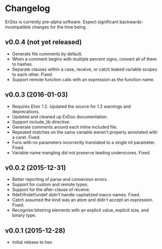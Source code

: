 # Changelog

Erl2ex is currently pre-alpha software. Expect significant backwards-incompatible changes for the time being.

## v0.0.4 (not yet released)

*   Generate file comments by default.
*   When a comment begins with multiple percent signs, convert all of them to hashes.
*   Separate clauses within a case, receive, or catch leaked variable scopes to each other. Fixed.
*   Support remote function calls with an expression as the function name.

## v0.0.3 (2016-01-03)

*   Requires Elixir 1.2. Updated the source for 1.2 warnings and deprecations.
*   Updated and cleaned up ExDoc documentation.
*   Support include_lib directive.
*   Generate comments around each inline included file.
*   Repeated matches on the same variable weren't properly annotated with a caret. Fixed.
*   Funs with no parameters incorrectly translated to a single nil parameter. Fixed.
*   Variable name mangling did not preserve leading underscores. Fixed.

## v0.0.2 (2015-12-31)

*   Better reporting of parse and conversion errors.
*   Support for custom and remote types.
*   Support for the after-clause of receive.
*   Ifdef/ifndef/undef didn't handle capitalized macro names. Fixed.
*   Catch assumed the kind was an atom and didn't accept an expression. Fixed.
*   Recognize bitstring elements with an explicit value, explicit size, and binary type.

## v0.0.1 (2015-12-28)

*   Initial release to hex.
